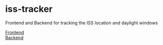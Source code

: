 # iss-tracker
Frontend and Backend for tracking the ISS location and daylight windows

[Frontend](https://github.com/DeltaVZ/iss-tracker-frontend)  
[Backend](https://github.com/DeltaVZ/iss-tracker-backend)

